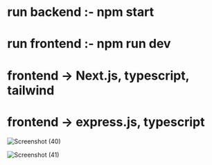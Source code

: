 # run backend :- npm start
# run frontend :- npm run dev

# frontend -> Next.js, typescript, tailwind
# frontend -> express.js, typescript

![Screenshot (40)](https://github.com/user-attachments/assets/b2523326-d2f9-477a-87fc-f04d3f30cd83)

![Screenshot (41)](https://github.com/user-attachments/assets/7a886849-0d8c-4015-a4e5-ac41628aaa85)

